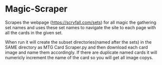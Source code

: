 # Magic-Scraper
Scrapes the webpage (https://scryfall.com/sets) for all magic the gathering set names and uses these set names to navigate the site to each page with all the cards in the given set.


When run it will create the subset directories(named after the sets) in the SAME directory as MTG Card Scraper.py and then download each card image and name them accordingly. If there are duplicate named cards it will numericly increment the name of the card so you will get all image copys.
